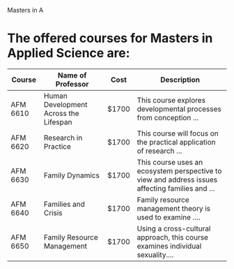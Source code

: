 
Masters in A
# The offered courses  for Masters in Applied Science are:

Course | Name of Professor |Cost | Description
---    | ---               | --- | ---
AFM 6610 | Human Development Across the Lifespan | $1700 | This course explores developmental processes from conception ...
AFM 6620 | Research in Practice | $1700 | This course will focus on the practical application of research ...
AFM 6630 | Family Dynamics| $1700 | This course uses an ecosystem perspective to view and address issues affecting families and ...
AFM 6640 | Families and Crisis| $1700 | Family resource management theory is used to examine ....
AFM 6650 | Family Resource Management | $1700 | Using a cross-cultural approach, this course examines individual sexuality....
